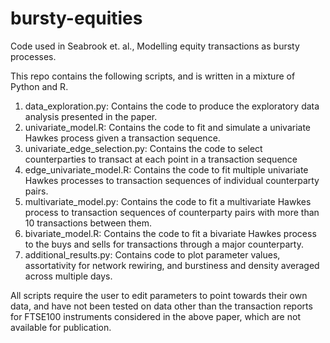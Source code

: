 # bursty-equities
Code used in Seabrook et. al., Modelling equity transactions as bursty processes. 

This repo contains the following scripts, and is written in a mixture of Python and R. 
1. data_exploration.py: Contains the code to produce the exploratory data analysis presented in the paper.
2. univariate_model.R: Contains the code to fit and simulate a univariate Hawkes process given a transaction sequence.
3. univariate_edge_selection.py: Contains the code to select counterparties to transact at each point in a transaction sequence
4. edge_univariate_model.R: Contains the code to fit multiple univariate Hawkes processes to transaction sequences of individual counterparty pairs.
5. multivariate_model.py: Contains the code to fit a multivariate Hawkes process to transaction sequences of counterparty pairs with more than 10 transactions between them.
6. bivariate_model.R: Contains the code to fit a bivariate Hawkes process to the buys and sells for transactions through a major counterparty.
7. additional_results.py: Contains code to plot parameter values, assortativity for network rewiring, and burstiness and density averaged across multiple days. 

All scripts require the user to edit parameters to point towards their own data, and have not been tested on data other than the transaction reports for FTSE100 instruments considered in the above paper, which are not available for publication.


